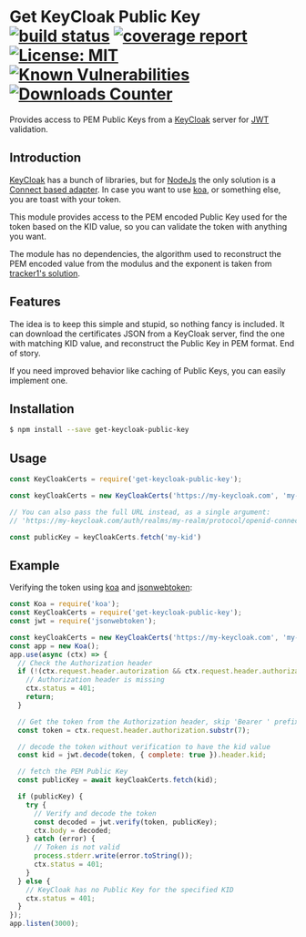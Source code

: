 # Get KeyCloak Public Key [![build status](https://gitlab.com/aquator/node-get-keycloack-public-key/badges/master/pipeline.svg)](https://gitlab.com/aquator/node-get-keycloack-public-key/commits/master) [![coverage report](https://gitlab.com/aquator/node-get-keycloack-public-key/badges/master/coverage.svg)](https://gitlab.com/aquator/node-get-keycloack-public-key/commits/master) [![License: MIT](https://img.shields.io/badge/License-MIT-brightgreen.svg)](https://opensource.org/licenses/MIT)  [![Known Vulnerabilities](https://snyk.io/test/npm/get-keycloak-public-key/badge.svg)](https://snyk.io/test/npm/get-keycloak-public-key) [![Downloads Counter](https://img.shields.io/npm/dt/get-keycloak-public-key.svg)](https://www.npmjs.com/package/get-keycloak-public-key)
Provides access to PEM Public Keys from a [KeyCloak][1] server for [JWT][2] validation.

## Introduction
[KeyCloak][1] has a bunch of libraries, but for [NodeJs][3] the only solution is a [Connect based adapter][4]. In case you want to use [koa][5], or something else, you are toast with your token.

This module provides access to the PEM encoded Public Key used for the token based on the KID value, so you can validate the token with anything you want.

The module has no dependencies, the algorithm used to reconstruct the PEM encoded value from the modulus and the exponent is taken from [tracker1's solution]( https://github.com/tracker1/node-rsa-pem-from-mod-exp).

## Features
The idea is to keep this simple and stupid, so nothing fancy is included. It can download the certificates JSON from a KeyCloak server, find the one with matching KID value, and reconstruct the Public Key in PEM format. End of story.

If you need improved behavior like caching of Public Keys, you can easily implement one.

## Installation
```bash
$ npm install --save get-keycloak-public-key
```

## Usage
```javascript
const KeyCloakCerts = require('get-keycloak-public-key');

const keyCloakCerts = new KeyCloakCerts('https://my-keycloak.com', 'my-realm');

// You can also pass the full URL instead, as a single argument:
// 'https://my-keycloak.com/auth/realms/my-realm/protocol/openid-connect/certs'

const publicKey = keyCloakCerts.fetch('my-kid')
```

## Example
Verifying the token using [koa][5] and [jsonwebtoken][6]:
```javascript
const Koa = require('koa');
const KeyCloakCerts = require('get-keycloak-public-key');
const jwt = require('jsonwebtoken');

const keyCloakCerts = new KeyCloakCerts('https://my-keycloak.com', 'my-realm');
const app = new Koa();
app.use(async (ctx) => {
  // Check the Authorization header
  if (!(ctx.request.header.autorization && ctx.request.header.authorization.startsWith('Bearer '))) {
    // Authorization header is missing
    ctx.status = 401;
    return;
  }

  // Get the token from the Authorization header, skip 'Bearer ' prefix
  const token = ctx.request.header.authorization.substr(7);

  // decode the token without verification to have the kid value
  const kid = jwt.decode(token, { complete: true }).header.kid;

  // fetch the PEM Public Key
  const publicKey = await keyCloakCerts.fetch(kid);

  if (publicKey) {
    try {
      // Verify and decode the token
      const decoded = jwt.verify(token, publicKey);
      ctx.body = decoded;
    } catch (error) {
      // Token is not valid
      process.stderr.write(error.toString());
      ctx.status = 401;
    }
  } else {
    // KeyCloak has no Public Key for the specified KID
    ctx.status = 401;
  }
});
app.listen(3000);
```

[1]: http://www.keycloak.org/
[2]: https://jwt.io/
[3]: https://nodejs.org/en/
[4]: https://github.com/keycloak/keycloak-nodejs-connect
[5]: http://koajs.com/
[6]: https://github.com/auth0/node-jsonwebtoken
